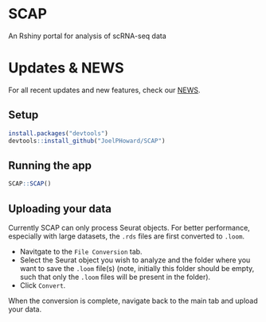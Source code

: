 # SCAP
An Rshiny portal for analysis of scRNA-seq data

# Updates & NEWS

For all recent updates and new features, check our [NEWS](./news/news.md).

## Setup

```R
install.packages("devtools")
devtools::install_github("JoelPHoward/SCAP")
```

## Running the app
```R
SCAP::SCAP()
```
## Uploading your data
Currently SCAP can only process Seurat objects.
For better performance, especially with large datasets, the `.rds` files are first converted to `.loom`.

* Navitgate to the `File Conversion` tab.
* Select the Seurat object you wish to analyze and the folder where you want to save the `.loom` file(s) (note, initially this folder should be empty, such that only the `.loom` files will be present in the folder).
* Click `Convert`.

When the conversion is complete, navigate back to the main tab and upload your data.